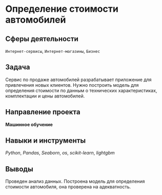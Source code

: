 # Определение стоимости автомобилей  
## Сферы деятельности
`Интернет-сервисы`, `Интернет-магазины`, `Бизнес`

## Задача
Сервис по продаже автомобилей разрабатывает приложение для привлечения новых клиентов. Нужно построить модель для определения стоимости по данным о технических характеристиках, комплектации и цены автомобилей.

## Направление проекта
**Машинное обучение**

## Навыки и инструменты
*Python*, *Pandas*, *Seaborn*, *os*, *scikit-learn*, *lightgbm*

## Выводы
Проведен анализ данных. Построена модель для определения стоимости автомобиля, она проверена на адекватность.